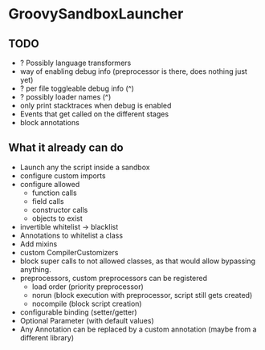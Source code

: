 # GroovySandboxLauncher

## TODO
- ? Possibly language transformers
- way of enabling debug info          (preprocessor is there, does nothing just yet)
- ? per file toggleable debug info    (^)
- ? possibly loader names             (^)
- only print stacktraces when debug is enabled
- Events that get called on the different stages
- block annotations

## What it already can do
- Launch any the script inside a sandbox
- configure custom imports
- configure allowed
  - function calls
  - field calls
  - constructor calls
  - objects to exist
- invertible whitelist -> blacklist
- Annotations to whitelist a class
- Add mixins
- custom CompilerCustomizers
- block super calls to not allowed classes, as that would allow bypassing anything.
- preprocessors, custom preprocessors can be registered
  - load order (priority preprocessor)
  - norun (block execution with preprocessor, script still gets created)
  - nocompile (block script creation)
- configurable binding (setter/getter)
- Optional Parameter (with default values)
- Any Annotation can be replaced by a custom annotation (maybe from a different library)